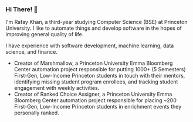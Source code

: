 ### Hi There! 👋

I'm Rafay Khan, a third-year studying Computer Science (BSE) at Princeton University. I like to automate things and develop software in the hopes of improving general quality of life.

I have experience with software development, machine learning, data science, and finance.

- Creator of Marshmallow, a Princeton University Emma Bloomberg Center automation project responsible for putting 1000+ (5 Semesters) First-Gen, Low-Income Princeton students in touch with their mentors, identifying missing student program enrollees, and tracking student engagement with weekly activities.
- Creator of Ranked Choice Assigner, a Princeton University Emma Bloomberg Center automation project responsible for placing ~200 First-Gen, Low-Income Princeton students in enrichment events they personally ranked.
